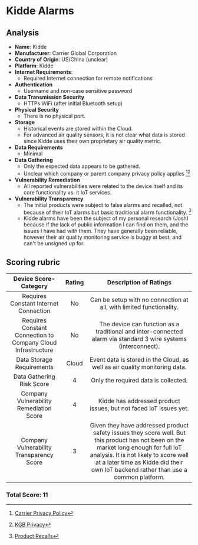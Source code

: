 # Kidde Alarms
## Analysis
- **Name**: Kidde
- **Manufacturer**: Carrier Global Corporation
- **Country of Origin**: US/China (unclear)
- **Platform**: Kidde
- **Internet Requirements**:
    - Required Internet connection for remote notifications
- **Authentication**
    - Username and non-case sensitive password
- **Data Transmission Security**
    - HTTPs WiFi (after initial Bluetooth setup)
- **Physical Security**
    - There is no physical port.  
- **Storage**
    - Historical events are stored within the Cloud.
    - For advanced air quality sensors, it is not clear what data is stored since Kidde uses their own proprietary air quality metric.
- **Data Requirements**
    - Minimal
- **Data Gathering**
  - Only the expected data appears to be gathered.
  - Unclear which company or parent company privacy policy applies [^1][^2]
- **Vulnerability Remediation**
  - All reported vulnerabilities were related to the device itself and its core functionality vs. it IoT services.
- **Vulnerability Transparency**
  - The initial products were subject to false alarms and recalled, not because of their IoT alarms but basic traditional alarm functionality. [^3]
  - Kidde alarms have been the subject of my personal research (Josh) because if the lack of public information I can find on them, and the issues I have had with them.  They have generally been reliable, however their air quality monitoring service is buggy at best, and can't be unsigned up for.

## Scoring rubric
| Device Score-Category |  Rating | Description of Ratings | 
| :---: | :---: | :---: | 
| Requires Constant Internet Connection | No | Can be setup with no connection at all, with limited functionality. |
| Requires Constant Connection to Company Cloud Infrastructure | No | The device can function as a traditional and inter-connected alarm via standard 3 wire systems (interconnect).
| Data Storage Requirements | Cloud | Event data is stored in the Cloud, as well as air quality monitoring data. |
| Data Gathering Risk Score | 4 | Only the required data is collected. |
| Company Vulnerability Remediation Score | 4 | Kidde has addressed product issues, but not faced IoT issues yet. |
| Company Vulnerability Transparency Score | 3 | Given they have addressed product safety issues they score well.  But this product has not been on the market long enough for full IoT analysis.  It is not likely to score well at a later time as Kidde did their own IoT backend rather than use a common platform. | 

### Total Score: 11

[^1]: [Carrier Privacy Policy](https://www.kidde.com/home-safety/en/us/legal/privacy-notice/)  
[^2]: [KGB Privacy](https://www.kidde.com/home-safety/en/us/legal/privacy-notice/)    
[^3]: [Product Recalls](https://www.kidde.com/home-safety/en/us/support/product-alerts/recall-kidde-trusense/)    
